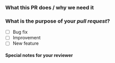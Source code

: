 <!--
Thank you for contributing to the repo. Before you submit this PR we'd like to
make sure you are aware of our technical requirements and best practices mentioned in our contributing document:

* https://github.com/cyantiz/shoe-shop/blob/develop/.github/CONTRIBUTING.md

Following our best practices right from the start will accelerate the review process and help get your PR merged quicker.

Important: Please use the label 'security' if this is a security-related PR.
-->

### What this PR does / why we need it


### What is the purpose of your *pull request*?
- [ ] Bug fix
- [ ] Improvement
- [ ] New feature
#### Special notes for your reviewer

